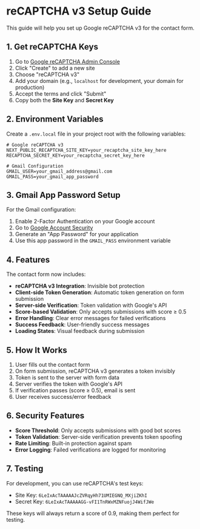# reCAPTCHA v3 Setup Guide

This guide will help you set up Google reCAPTCHA v3 for the contact form.

## 1. Get reCAPTCHA Keys

1. Go to [Google reCAPTCHA Admin Console](https://www.google.com/recaptcha/admin)
2. Click "Create" to add a new site
3. Choose "reCAPTCHA v3"
4. Add your domain (e.g., `localhost` for development, your domain for production)
5. Accept the terms and click "Submit"
6. Copy both the **Site Key** and **Secret Key**

## 2. Environment Variables

Create a `.env.local` file in your project root with the following variables:

```env
# Google reCAPTCHA v3
NEXT_PUBLIC_RECAPTCHA_SITE_KEY=your_recaptcha_site_key_here
RECAPTCHA_SECRET_KEY=your_recaptcha_secret_key_here

# Gmail Configuration
GMAIL_USER=your_gmail_address@gmail.com
GMAIL_PASS=your_gmail_app_password
```

## 3. Gmail App Password Setup

For the Gmail configuration:

1. Enable 2-Factor Authentication on your Google account
2. Go to [Google Account Security](https://myaccount.google.com/security)
3. Generate an "App Password" for your application
4. Use this app password in the `GMAIL_PASS` environment variable

## 4. Features

The contact form now includes:

- **reCAPTCHA v3 Integration**: Invisible bot protection
- **Client-side Token Generation**: Automatic token generation on form submission
- **Server-side Verification**: Token validation with Google's API
- **Score-based Validation**: Only accepts submissions with score ≥ 0.5
- **Error Handling**: Clear error messages for failed verifications
- **Success Feedback**: User-friendly success messages
- **Loading States**: Visual feedback during submission

## 5. How It Works

1. User fills out the contact form
2. On form submission, reCAPTCHA v3 generates a token invisibly
3. Token is sent to the server with form data
4. Server verifies the token with Google's API
5. If verification passes (score ≥ 0.5), email is sent
6. User receives success/error feedback

## 6. Security Features

- **Score Threshold**: Only accepts submissions with good bot scores
- **Token Validation**: Server-side verification prevents token spoofing
- **Rate Limiting**: Built-in protection against spam
- **Error Logging**: Failed verifications are logged for monitoring

## 7. Testing

For development, you can use reCAPTCHA's test keys:
- Site Key: `6LeIxAcTAAAAAJcZVRqyHh71UMIEGNQ_MXjiZKhI`
- Secret Key: `6LeIxAcTAAAAAGG-vFI1TnRWxMZNFuojJ4WifJWe`

These keys will always return a score of 0.9, making them perfect for testing. 
